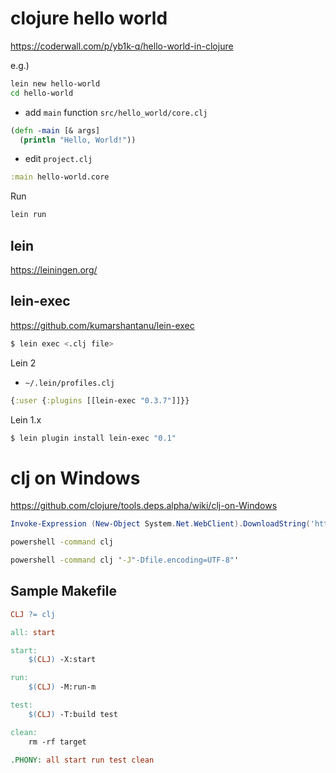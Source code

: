 # clojure hello world

<https://coderwall.com/p/yb1k-q/hello-world-in-clojure>

e.g.)

```bash
lein new hello-world
cd hello-world
```

* add `main` function `src/hello_world/core.clj`

```clj
(defn -main [& args]
  (println "Hello, World!"))
```

* edit `project.clj`

```clj
:main hello-world.core
```

Run

```bash
lein run
```

## lein

<https://leiningen.org/>


## lein-exec

<https://github.com/kumarshantanu/lein-exec>

```bash
$ lein exec <.clj file>
```

Lein 2

* `~/.lein/profiles.clj`

```clj
{:user {:plugins [[lein-exec "0.3.7"]]}}
```

Lein 1.x

```bash
$ lein plugin install lein-exec "0.1"
```


# clj on Windows #

<https://github.com/clojure/tools.deps.alpha/wiki/clj-on-Windows>

```powershell
Invoke-Expression (New-Object System.Net.WebClient).DownloadString('https://download.clojure.org/install/win-install-1.11.1.1165.ps1')
```

```cmd
powershell -command clj 
```

```cmd
powershell -command clj '-J"-Dfile.encoding=UTF-8"'
```


## Sample Makefile ##

``` makefile
CLJ ?= clj

all: start

start:
	$(CLJ) -X:start

run:
	$(CLJ) -M:run-m

test:
	$(CLJ) -T:build test

clean:
	rm -rf target

.PHONY: all start run test clean

```
